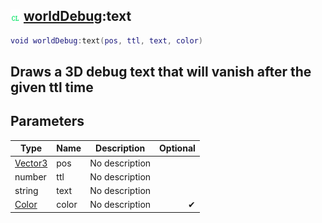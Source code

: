 ## ![client](.gitbook/assets/client.png) [worldDebug](./home/worldDebug):text

```lua
void worldDebug:text(pos, ttl, text, color)
```

Draws a 3D debug text that will vanish after the given ttl time
------
## Parameters

| Type   | Name | Description | Optional |
| ------ | ---- | ----------- | -------: |
| [Vector3](./home/Vector3) | pos | No description |  |
| number | ttl | No description |  |
| string | text | No description |  |
| [Color](./home/Color) | color | No description | ✔ |

